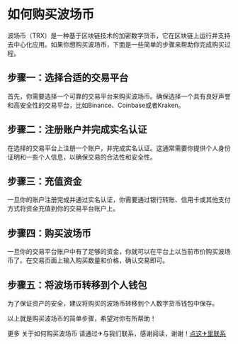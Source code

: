 # 如何购买波场币

波场币（TRX）是一种基于区块链技术的加密数字货币，它在区块链上运行并支持去中心化应用。如果你想购买波场币，下面是一些简单的步骤来帮助你完成购买过程。

## 步骤一：选择合适的交易平台

首先，你需要选择一个可靠的交易平台来购买波场币。确保选择一个具有良好声誉和高安全性的交易平台，比如Binance、Coinbase或者Kraken。

## 步骤二：注册账户并完成实名认证

在选择的交易平台上注册一个账户，并完成实名认证。这通常需要你提供个人身份证明和一些个人信息，以确保交易的合法性和安全性。

## 步骤三：充值资金

一旦你的账户注册完成并通过实名认证，你需要通过银行转账、信用卡或其他支付方式将资金充值到你的交易平台账户上。

## 步骤四：购买波场币

一旦你的交易平台账户中有了足够的资金，你就可以在平台上以当前市价购买波场币了。在交易页面上输入购买数量和价格，确认交易即可。

## 步骤五：将波场币转移到个人钱包

为了保证资产的安全，建议将购买的波场币转移到个人数字货币钱包中保存。

以上就是购买波场币的简单步骤，希望对你有所帮助！

更多 关于如何购买波场币 请通过✈与我们联系，感谢阅读，谢谢！[点这✈里联系](https://1.k02.cc)